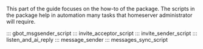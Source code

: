 This part of the guide focuses on the 
how-to of the package. The scripts in the 
package help in automation many tasks that homeserver 
administrator will require. 

::: gbot_msgsender_script
::: invite_acceptor_script
::: invite_sender_script
::: listen_and_ai_reply
::: message_sender
::: messages_sync_script